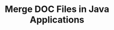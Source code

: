 ---
############################# Static ############################
layout: "autogen"
draft: false
path: "merger/java/doc/"
otherformats: PDF BMP CSVMX DOT DOTM DOTX EPUB Excel HTML Image MHT MHTML ODP ODS ODT OTP OTT PNG POTM POTX PPS PPSM PPSX PPT PPTM PPTX PS RTF TEX TIF TIFF TSV TXT VDX Visio VSDM VSDX VSSX VSSM VSTM VSTX VSX VTX Web Word Worksheet XLAM XLS XLSB XLSM XLSX XLT XLTM XLTX XPS

############################# Head ############################
head_title: "Merge DOC Files via Java & J2SE Documents Merger API"
head_description: "Merge multiple DOC files into a single file using Java documents merger API with all data, style and formatting as the source documents."

############################# Header ############################
title: "Merge DOC Files in Java Applications"
description: "Merge multiple DOC files into a single file using Java documents merger API. Merge selected pages or page ranges from various source documents into a single resultant document with all data, style and formatting as the source documents."

############################# SubMenu ############################
submenu:
    enable: true

############################# About ############################
about:
    enable: true
    title: "GroupDocs.Merger for Java API"
    content: |
        GroupDocs.Merger for Java library offers a simple solution to safely merge & split between a wide range of document formats including PDF, Microsoft Office (Word, Excel, PowerPoint, OneNote), OpenDocument, HTML, images and many others within .NET applications. By adding just a few lines of the code, perform several document operations such as move, remove, rotate, swap, extract or change the orientation of pages within the documents. The documents merging API also supports previewing document pages as an image to analyse the document structure, formatting and content on the page.
        
        GroupDocs.Merger APIs are well supported on all major operating systems and Java versions including J2SE 7.0 (1.7), J2SE 8.0 (1.8) and Java 10.

############################# Steps ############################
steps:
    enable: true
    title_left: "Merge Two or More DOC Files in Java"
    content_left: |
        [GroupDocs.Merger](https://products.groupdocs.com/merger/java/) makes it easy for Java developers to merge multiple DOC files by implementing a few easy steps.

        *   Create an instance of **Merger** class and load DOC file.
        *   Call **Join** method of **Merger** class instance and load another DOC file.
        *   Call **Save** method of **Merger** class instance to save the merged document.
        
    title_right: "System Requirements"
    content_right: |
        Before executing the code example below, please make sure that you have the following prerequisites installed on your system.

        *   Operating Systems: Microsoft Windows, Linux, MacOS
        *   Development Environments: NetBeans, IntelliJ IDEA, Eclipse
        *   Frameworks: Java 7 (1.7) and above
        *   Download the latest version of GroupDocs.Merger for Java from [Maven](https://repository.groupdocs.com/webapp/#/artifacts/browse/tree/General/repo/com/groupdocs/groupdocs-merger)
        
    code: |
        ```java
        // Merge DOC files using GroupDocs.Merger API
        // Instantiate Merger with input DOC document
        Merger merger = new Merger("input_1.doc"))
          {
            // Call Join method of Merger class instance and pass second source document path
            merger.Join("input_2.doc");
            
            // Call Save method of Merger class instance to save merged document
            merger.Save("merged-file.doc");
          }
        ```
        

demos:
    enable: true
        

about_formats:
    enable: true


more_formats:
    enable: true


back_to_top:
    enable: true
---